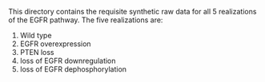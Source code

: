 This directory contains the requisite synthetic raw data for all 5 realizations of the EGFR pathway. The five realizations are:

1. Wild type
2. EGFR overexpression
3. PTEN loss
4. loss of EGFR downregulation
6. loss of EGFR dephosphorylation
